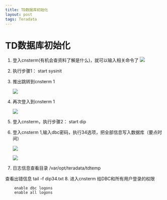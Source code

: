 ```yaml
---
title: TD数据库初始化
layout: post
tags: Teradata
---
```

# TD数据库初始化

1. 登入cnsterm(有机会查资料了解是什么)，就可以输入相关命令了
	![](https://i.imgur.com/VLpxfkY.png)
2. 执行步骤1：
		 start sysinit
		
3. 推出跳转到cnsterm 1

	![](https://i.imgur.com/IOd30Vy.png)
4. 再次登入到cnsterm 1

	![](https://i.imgur.com/4rRARtM.png)
5. 登入cnsterm，执行步骤2：
		start dip
6. 登入cnsterm 1,输入dbc密码，执行34选项，把全部信息写入数据库（要点时间）

	![](https://i.imgur.com/BcTKqax.png)

	![](https://i.imgur.com/38KQAKd.png)

7. 日志信息查看目录
		/var/opt/teradata/tdtemp 	
	
 查看出错信息
		 tail -f dip34.txt 
8. 进入cnsterm 给DBC和所有用户登录的权限

		enable dbc logons
		enable all logons